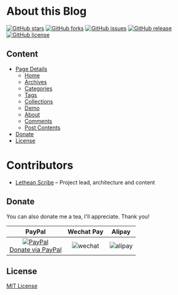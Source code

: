 # About this Blog

[![GitHub stars](https://img.shields.io/github/stars/lethean-scribe/lethean-scribe.github.io.svg)](https://github.com/lethean-scribe/lethean-scribe.github.io/stargazers)
[![GitHub forks](https://img.shields.io/github/forks/lethean-scribe/lethean-scribe.github.io.svg)](https://github.com/lethean-scribe/lethean-scribe.github.io/network)
[![GitHub issues](https://img.shields.io/github/issues/lethean-scribe/lethean-scribe.github.io.svg)](https://github.com/lethean-scribe/lethean-scribe.github.io/issues)
[![GitHub release](https://img.shields.io/github/release/lethean-scribe/lethean-scribe.github.io.svg)](https://github.com/lethean-scribe/lethean-scribe.github.io/releases)
[![GitHub license](https://img.shields.io/badge/license-MIT-blue.svg)](https://raw.githubusercontent.com/lethean-scribe/lethean-scribe.github.io/master/LICENSE)

## Content

* [Page Details](#page-details)
    * [Home](#home)
    * [Archives](#archives)
    * [Categories](#categories)
    * [Tags](#tags)
    * [Collections](#collections)
    * [Demo](#demo)
    * [About](#about)
    * [Comments](#comments)
    * [Post Contents](#post-contents)
* [Donate](#donate)
* [License](#license)

# Contributors

- [Lethean Scribe](https://github.com/lethean-scribe) – Project lead, architecture and content

## Donate

You can also donate me a tea, I'll appreciate. Thank you!

|                                                                     PayPal                                                                     |                                 Wechat Pay                                  |                                   Alipay                                    |
|:----------------------------------------------------------------------------------------------------------------------------------------------:|:---------------------------------------------------------------------------:|:---------------------------------------------------------------------------:|
| [![PayPal](https://www.paypalobjects.com/webstatic/paypalme/images/pp_logo_small.png)<br>Donate via PayPal ](https://www.paypal.me/lethean-scribe) | ![wechat](http://ww2.sinaimg.cn/large/7011d6cfjw1f3bkdw3bslj206z06q3z6.jpg) | ![alipay](http://ww2.sinaimg.cn/large/7011d6cfjw1f3bk8ikzoij20740743z5.jpg) |

## License

[MIT License](https://github.com/lethean-scribe/lethean-scribe.github.io/blob/master/LICENSE.md)
